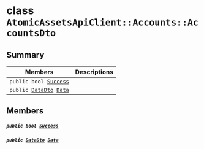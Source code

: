 # class `AtomicAssetsApiClient::Accounts::AccountsDto` 

## Summary

 Members                                | Descriptions                                
----------------------------------------|---------------------------------------------
`public bool `[`Success`](#class_atomic_assets_api_client_1_1_accounts_1_1_accounts_dto_1a506fb037fbb6bfe8f254c021a2c3cfac) | 
`public `[`DataDto`](.github/workflows/documentation/md/AtomicAssetsApiClient--Accounts--AccountsDto--DataDto.md#class_atomic_assets_api_client_1_1_accounts_1_1_accounts_dto_1_1_data_dto)` `[`Data`](#class_atomic_assets_api_client_1_1_accounts_1_1_accounts_dto_1a6ed89521b3da4f30d2ab82c36d0afd13) | 

## Members

##### `public bool `[`Success`](#class_atomic_assets_api_client_1_1_accounts_1_1_accounts_dto_1a506fb037fbb6bfe8f254c021a2c3cfac) 

##### `public `[`DataDto`](.github/workflows/documentation/md/AtomicAssetsApiClient--Accounts--AccountsDto--DataDto.md#class_atomic_assets_api_client_1_1_accounts_1_1_accounts_dto_1_1_data_dto)` `[`Data`](#class_atomic_assets_api_client_1_1_accounts_1_1_accounts_dto_1a6ed89521b3da4f30d2ab82c36d0afd13) 

